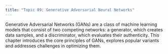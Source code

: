```yaml
---
title: "Topic 09: Generative Adversarial Neural Networks"
---
```

Generative Adversarial Networks (GANs) are a class of machine learning models that consist of two competing networks: a generator, which creates data samples, and a discriminator, which evaluates their authenticity. This chapter introduces the core principles of GANs, explores popular variants and addresses challenges in optimizing them.

